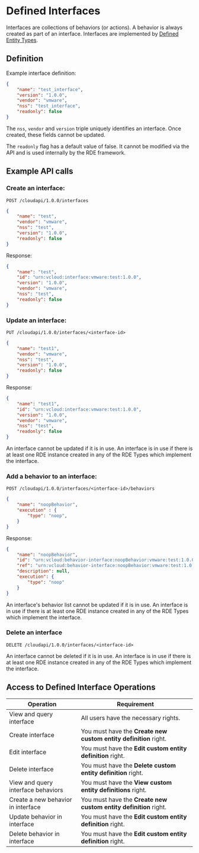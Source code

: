 # Defined Interfaces
Interfaces are collections of behaviors (or actions). A behavior is always created as part of an interface. Interfaces are implemented by [Defined Entity Types]()<!-- TODO add link to RDE Type docs -->.

## Definition

Example interface definition:

```json
{
    "name": "test_interface",
    "version": "1.0.0",
    "vendor": "vmware",
    "nss": "test_interface",
    "readonly": false
}
```
The `nss`, `vendor` and `version` triple uniquely identifies an interface. Once created, these fields cannot be updated. 

The `readonly` flag has a default value of false. It cannot be modified via the API and is used internally by the RDE framework.

## Example API calls

### Create an interface:
```
POST /cloudapi/1.0.0/interfaces
```
```json
{
    "name": "test",
    "vendor": "vmware",
    "nss": "test",
    "version": "1.0.0",
    "readonly": false
}
```
Response:
```json
{
    "name": "test",
    "id": "urn:vcloud:interface:vmware:test:1.0.0",
    "version": "1.0.0",
    "vendor": "vmware",
    "nss": "test",
    "readonly": false
}
```

### Update an interface:
```
PUT /cloudapi/1.0.0/interfaces/<interface-id>
```
```json
{
    "name": "test1",
    "vendor": "vmware",
    "nss": "test",
    "version": "1.0.0",
    "readonly": false
}
```
Response:
```json
{
    "name": "test1",
    "id": "urn:vcloud:interface:vmware:test:1.0.0",
    "version": "1.0.0",
    "vendor": "vmware",
    "nss": "test",
    "readonly": false
}
```
An interface cannot be updated if it is in use. An interface is in use if there is at least one RDE instance created in any of the RDE Types which implement the interface.
### Add a behavior to an interface:
```
POST /cloudapi/1.0.0/interfaces/<interface-id>/behaviors
```
```json
{ 
    "name": "noopBehavior",
    "execution" : {
        "type": "noop",
    }
}
```
Response:
```json
{
    "name": "noopBehavior",
    "id": "urn:vcloud:behavior-interface:noopBehavior:vmware:test:1.0.0",
    "ref": "urn:vcloud:behavior-interface:noopBehavior:vmware:test:1.0.0",
    "description": null,
    "execution": {
        "type": "noop"
    }
}
```
An interface's behavior list cannot be updated if it is in use. An interface is in use if there is at least one RDE instance created in any of the RDE Types which implement the interface.
### Delete an interface
```
DELETE /cloudapi/1.0.0/interfaces/<interface-id>
```
An interface cannot be deleted if it is in use. An interface is in use if there is at least one RDE instance created in any of the RDE Types which implement the interface.

## Access to Defined Interface Operations

| Operation                           | Requirement                                                      |
| ----------------------------------- | ---------------------------------------------------------------- |
| View and query interface            | All users have the necessary rights.                             |
| Create interface                    | You must have the __Create new custom entity definition__ right. |     
| Edit interface                      | You must have the __Edit custom entity definition__ right.       |
| Delete interface                    | You must have the __Delete custom entity definition__ right.     |
| View and query interface behaviors  | You must have the __View custom entity definitions__ right.      |
| Create a new behavior in interface  | You must have the __Create new custom entity definition__ right. |
| Update behavior in interface        | You must have the __Edit custom entity definition__ right.       |
| Delete behavior in interface        | You must have the __Edit custom entity definition__ right.       |
